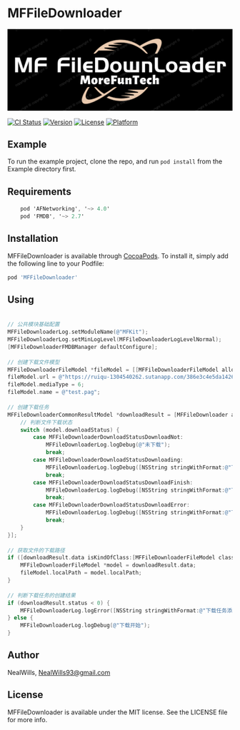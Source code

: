 # MFFileDownloader

![Logo](https://github.com/MoreFunTech/MFFileDownloader/blob/main/icons/logo.png?raw=true)

[![CI Status](https://img.shields.io/travis/NealWills/MFFileDownloader.svg?style=flat)](https://travis-ci.org/NealWills/MFFileDownloader)
[![Version](https://img.shields.io/cocoapods/v/MFFileDownloader.svg?style=flat)](https://cocoapods.org/pods/MFFileDownloader)
[![License](https://img.shields.io/cocoapods/l/MFFileDownloader.svg?style=flat)](https://cocoapods.org/pods/MFFileDownloader)
[![Platform](https://img.shields.io/cocoapods/p/MFFileDownloader.svg?style=flat)](https://cocoapods.org/pods/MFFileDownloader)

## Example

To run the example project, clone the repo, and run `pod install` from the Example directory first.

## Requirements

```objectivec
    pod 'AFNetworking', '~> 4.0'
    pod 'FMDB', '~> 2.7'
```

## Installation

MFFileDownloader is available through [CocoaPods](https://cocoapods.org). To install
it, simply add the following line to your Podfile:

```ruby
pod 'MFFileDownloader'
```

## Using


```objectivec

// 公共模块基础配置
MFFileDownloaderLog.setModuleName(@"MFKit");
MFFileDownloaderLog.setMinLogLevel(MFFileDownloaderLogLevelNormal);
[MFFileDownloaderFMDBManager defaultConfigure];

// 创建下载文件模型
MFFileDownloaderFileModel *fileModel = [[MFFileDownloaderFileModel alloc] init];
fileModel.url = @"https://ruiqu-1304540262.sutanapp.com/386e3c4e5da14269554fa547a9302066.pag";
fileModel.mediaType = 6;
fileModel.name = @"test.pag";

// 创建下载任务
MFFileDownloaderCommonResultModel *downloadResult = [MFFileDownloader addDownloadFile:fileModel resultBlock:^(MFFileDownloaderDownloadResultModel *model) {
    // 判断文件下载状态
    switch (model.downloadStatus) {
        case MFFileDownloaderDownloadStatusDownloadNot:
            MFFileDownloaderLog.logDebug(@"未下载");
            break;
        case MFFileDownloaderDownloadStatusDownloading:
            MFFileDownloaderLog.logDebug([NSString stringWithFormat:@"下载中 [%@]: %lli - %lli", model.fileModel.fullLocalPath, model.progress.completedUnitCount, model.progress.totalUnitCount]);
            break;
        case MFFileDownloaderDownloadStatusDownloadFinish:
            MFFileDownloaderLog.logDebug([NSString stringWithFormat:@"下载完成 [%@]", model.fileModel.fullLocalPath]);
            break;
        case MFFileDownloaderDownloadStatusDownloadError:
            MFFileDownloaderLog.logDebug([NSString stringWithFormat:@"下载出错 [%@]: %@", model.fileModel.fullLocalPath, model.error.localizedDescription]);
            break;
    }
}];

// 获取文件的下载路径
if ([downloadResult.data isKindOfClass:[MFFileDownloaderFileModel class]]) {
    MFFileDownloaderFileModel *model = downloadResult.data;
    fileModel.localPath = model.localPath;
}

// 判断下载任务的创建结果
if (downloadResult.status < 0) {
    MFFileDownloaderLog.logError([NSString stringWithFormat:@"下载任务添加失败 [%@]: %@", fileModel.fullLocalPath, downloadResult.msg]);
} else {
    MFFileDownloaderLog.logDebug(@"下载开始");
}
```

## Author

NealWills, NealWills93@gmail.com

## License

MFFileDownloader is available under the MIT license. See the LICENSE file for more info.
